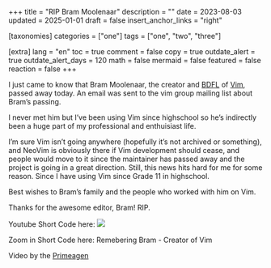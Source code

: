 +++
title = "RIP Bram Moolenaar"
description = ""
date = 2023-08-03
updated = 2025-01-01
draft = false
insert_anchor_links = "right"

[taxonomies]
categories = ["one"]
tags = ["one", "two", "three"]

[extra]
lang = "en"
toc = true
comment = false
copy = true
outdate_alert = true
outdate_alert_days = 120
math = false
mermaid = false
featured = false
reaction = false
+++

I just came to know that Bram Moolenaar, the creator and [BDFL](https://en.wikipedia.org/wiki/Benevolent_dictator_for_life) of [Vim](https://vim.org/), passed away today. An email was sent to the vim group mailing list about Bram’s passing.

I never met him but I’ve been using Vim since highschool so he’s indirectly been a huge part of my professional and enthuisiast life.

I’m sure Vim isn’t going anywhere (hopefully it’s not archived or something), and NeoVim is obviously there if Vim development should cease, and people would move to it since the maintainer has passed away and the project is going in a great direction. Still, this news hits hard for me for some reason. Since I have using Vim since Grade 11 in highschool.

Best wishes to Bram’s family and the people who worked with him on Vim.

Thanks for the awesome editor, Bram! RIP.

Youtube Short Code here: ![](https://youtu.be/5fBkVjNryVQ)

Zoom in Short Code here: Remebering Bram - Creator of Vim

Video by the [Primeagen](https://www.youtube.com/channel/UCUyeluBRhGPCW4rPe_UvBZQ)
